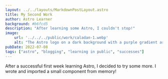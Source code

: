 ```yaml
---
layout: ../../layouts/MarkdownPostLayout.astro
title: My Second Work
author: Astro Learner
background: #b6fcd5
description: "After learning some Astro, I couldn't stop!"
image:
    url: '../../../public/work/caladan-1.webp'
    alt: "The Astro logo on a dark background with a purple gradient arc."
pubDate: 2022-07-08
tags: ["astro", "blogging", "learning in public", "successes"]
---
```

After a successful first week learning Astro, I decided to try some more. I wrote and imported a small component from memory!